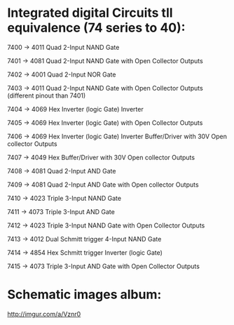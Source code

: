 # Integrated digital Circuits tll equivalence (74 series to 40):
 
7400	→	4011    Quad 2-Input NAND Gate

7401 → 4081    Quad 2-Input NAND Gate with Open Collector Outputs

7402 → 4001    Quad 2-Input NOR Gate

7403 → 4011    Quad 2-Input NAND Gate with Open Collector Outputs (different pinout than 7401)

7404 → 4069    Hex Inverter (logic Gate) Inverter

7405 → 4069    Hex Inverter (logic Gate) with Open Collector Outputs

7406 → 4069    Hex Inverter (logic Gate) Inverter Buffer/Driver with 30V Open collector Outputs

7407 → 4049    Hex Buffer/Driver with 30V Open collector Outputs

7408 → 4081    Quad 2-Input AND Gate

7409 → 4081    Quad 2-Input AND Gate with Open collector Outputs

7410 → 4023    Triple 3-Input NAND Gate

7411 → 4073    Triple 3-Input AND Gate

7412 → 4023    Triple 3-Input NAND Gate with Open Collector Outputs

7413 → 4012    Dual Schmitt trigger 4-Input NAND Gate

7414 → 4854    Hex Schmitt trigger Inverter (logic Gate)

7415 → 4073    Triple 3-Input AND Gate with Open Collector Outputs
 
# Schematic images album:
http://imgur.com/a/Vznr0
